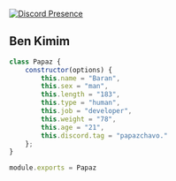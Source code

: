 [![Discord Presence](https://lanyard-profile-readme.vercel.app/api/770067487097749534?hideDiscrim=true)](https://discord.com/users/770067487097749534)

<h2>Ben Kimim</h2>



```js
class Papaz {
    constructor(options) {
        this.name = "Baran",
        this.sex = "man",
        this.length = "183",
        this.type = "human",
        this.job = "developer",
        this.weight = "78",
        this.age = "21",
        this.discord.tag = "papazchavo."
    };
}

module.exports = Papaz
```
